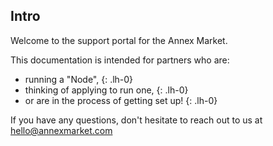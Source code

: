## Intro

Welcome to the support portal for the Annex Market.

This documentation is intended for partners who are:
- running a "Node",
{: .lh-0}
- thinking of applying to run one,
{: .lh-0}
- or are in the process of getting set up!
{: .lh-0}

If you have any questions, don't hesitate to reach out to us at
<a href="mailto:hello@annexmarket.com">hello@annexmarket.com</a>
